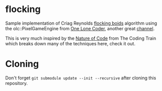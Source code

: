 # flocking

Sample implementation of Criag Reynolds [flocking boids](http://www.red3d.com/cwr/boids/) algorithm using the olc::PixelGameEngine
from [One Lone Coder](https://community.onelonecoder.com), another great [channel](https://www.youtube.com/channel/UC-yuWVUplUJZvieEligKBkA).

This is very much inspired by the [Nature of Code](https://thecodingtrain.com/learning/nature-of-code/) from The Coding Train which breaks down
many of the techniques here, check it out.

# Cloning

Don't forget `git submodule update --init --recursive` after cloning this repository.
